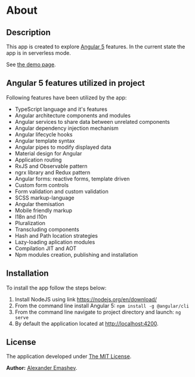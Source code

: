 # About

## Description

This app is created to explore [Angular 5](https://angular.io) features. In the current state the app is in serverless mode.

See [the demo page](https://alexemashev.github.io/shadow-market/).

## Angular 5 features utilized in project

Following features have been utilized by the app:

- TypeScript language and it's features
- Angular architecture components and modules
- Angular services to share data between unrelated components
- Angular dependency injection mechanism
- Angular lifecycle hooks
- Angular template syntax
- Angular pipes to modify displayed data
- Material design for Angular
- Application routing
- RxJS and Observable pattern
- ngrx library and Redux pattern
- Angular forms: reactive forms, template driven
- Custom form controls
- Form validation and custom validation
- SCSS markup-language
- Angular themisation
- Mobile friendly markup
- I18n and l10n
- Pluralization
- Transcluding components
- Hash and Path location strategies
- Lazy-loading aplication modules
- Compilation JIT and AOT
- Npm modules creation, publishing and installation

## Installation

To install the app follow the steps below:

1. Install NodeJS using link https://nodejs.org/en/download/
2. From the command line install Angular 5: `npm install -g @angular/cli`
3. From the command line navigate to project directory and launch: `ng serve`
4. By default the application located at [http://localhost:4200](http://localhost:4200).

## License

The application developed under [The MIT License](https://opensource.org/licenses/MIT).

**Author:** [Alexander Emashev](https://github.com/AlexEmashev).
